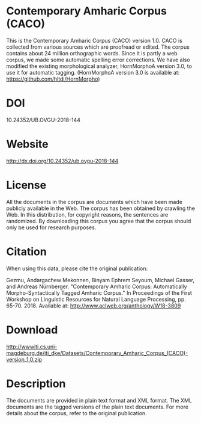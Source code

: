 # Contemporary Amharic Corpus (CACO)

This is the Contemporary Amharic Corpus (CACO) version 1.0. CACO is collected from various sources which are proofread or edited. The corpus contains about 24 million orthographic words. Since it is partly a web corpus, we made some automatic spelling error corrections. We have also modified the existing morphological analyzer, HornMorphoA version 3.0, to use it for automatic tagging. (HornMorphoA version 3.0 is available at: https://github.com/hltdi/HornMorpho)

# DOI

10.24352/UB.OVGU-2018-144
# Website

http://dx.doi.org/10.24352/ub.ovgu-2018-144

# License

All the documents in the corpus are documents which have been made publicly available in the Web. The corpus has been obtained by crawling the Web. In this distribution, for copyright reasons, the sentences are randomized. By downloading this corpus you agree that the corpus should only be used for research purposes.

# Citation

When using this data, please cite the original publication:

Gezmu, Andargachew Mekonnen, Binyam Ephrem Seyoum, Michael Gasser, and Andreas Nürnberger.  "Contemporary Amharic Corpus: Automatically Morpho-Syntactically Tagged Amharic Corpus." In Proceedings of the First Workshop on Linguistic Resources for Natural Language Processing, pp. 65-70. 2018. Available at: http://www.aclweb.org/anthology/W18-3809

# Download

http://wwwiti.cs.uni-magdeburg.de/iti_dke/Datasets/Contemporary_Amharic_Corpus_(CACO)-version_1.0.zip

# Description

The documents are provided in plain text format and XML format. The XML documents are the tagged versions of the plain text documents. For more details about the corpus, refer to the original publication.
